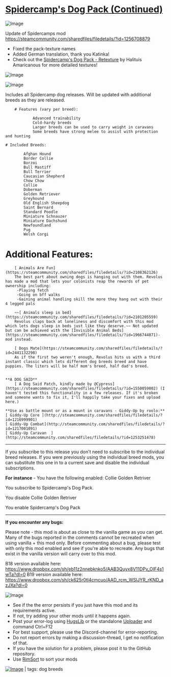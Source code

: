 # [Spidercamp's Dog Pack (Continued)](https://steamcommunity.com/sharedfiles/filedetails/?id=2453077534)

![Image](https://i.imgur.com/buuPQel.png)

Update of Spidercamps mod
https://steamcommunity.com/sharedfiles/filedetails/?id=1256708879

- Fixed the pack-texture names
- Added German translation, thank you Katinka!
- Check out the [Spidercamp's Dog Pack - Retexture](https://steamcommunity.com/sharedfiles/filedetails/?id=2923173574) by Halituis Amaricanous for more detailed textures!

![Image](https://i.imgur.com/pufA0kM.png)
	
![Image](https://i.imgur.com/Z4GOv8H.png)

Includes all Spidercamp dog releases. Will be updated with additional breeds as they are released.

        # Features (vary per breed):

                Advanced trainability
                Cold-hardy breeds
                Larger breeds can be used to carry weight in caravans
                Some breeds have strong melee to assist with protection and hunting

	# Included Breeds:

			Afghan Hound
			Border Collie
			Borzoi
			Bull Mastiff
			Bull Terrier
			Caucasian Shepherd
			Chow Chow
			Collie
			Doberman
			Golden Retriever
			Greyhound
			Old English Sheepdog
			Saint Bernard
			Standard Poodle
			Miniature Schnauzer
			Miniature Dachshund
			Newfoundland
			Pug
			Welsh Corgi

  # Additional Features:

        [ Animals Are Fun](https://steamcommunity.com/sharedfiles/filedetails/?id=2108362126)
        The best part about owning dogs is hanging out with them. Revolus has made a mod that lets your colonists reap the rewards of pet ownership including:
         -Playing fetch
         -Going on bff walks
         -Gaining animal handling skill the more they hang out with their 4 legged pals

        ~~[ Animals sleep in bed](https://steamcommunity.com/sharedfiles/filedetails/?id=2101205559)
        Revolus claps back at loneliness and discomfort with this mod which lets dogs sleep in beds just like they deserve.~~ Not updated but can be achieved with the [Invisible Animal Beds](https://steamcommunity.com/sharedfiles/filedetails/?id=1966744871)-mod instead.

        [ Dogs Mate](https://steamcommunity.com/sharedfiles/filedetails/?id=2441132298)
        As if the first two weren't enough, Revolus hits us with a third instant classic which lets different dog breeds breed and have puppies. The liters will be half mom's breed, half dad's breed. 


	**A DOG SAID**
        [ A Dog Said Patch, kindly made by @Cypress](https://steamcommunity.com/sharedfiles/filedetails/?id=1550059802) (I haven't tested this functionality in a few releases. If it's broken and someone wants to fix it, I'll happily take your fixes and upload here.)

	**Use as battle mount or as a mount in caravans - Giddy-Up by roolo:**
	[ Giddy-Up Core	](http://steamcommunity.com/sharedfiles/filedetails/?id=1216999901)
	[ Giddy-Up Combat](http://steamcommunity.com/sharedfiles/filedetails/?id=1217001091)
	[ Giddy-Up Caravan  ](http://steamcommunity.com/sharedfiles/filedetails/?id=1253251478)

----------------------------------------------------------

If you subscribe to this release you don't need to subscribe to the individual breed releases. If you were previously using the individual breed mods, you can substitute this one in to a current save and disable the individual subscriptions.

**For instance** - You have the following enabled:
Collie
Golden Retriver

You subscribe to Spidercamp's Dog Pack.

You disable 
Collie
Golden Retriver

You enable 
Spidercamp's Dog Pack

---------------------------------------------------------------------
**If you encounter any bugs:**

Please note - this mod is about as close to the vanilla game as you can get. Many of the bugs reported in the comments cannot be recreated when using vanilla + this mod only. Before commenting about a bug, please test with only this mod enabled and see if you're able to recreate. Any bugs that exist in the vanilla version will carry over to this mod. 

B18 version available here: https://www.dropbox.com/sh/eb11z2nnebknko5/AAB3Quyx8V11DPv_OlF4s1wTa?dl=0
B19 version available here: https://www.dropbox.com/sh/ck625r0tl4cmcuo/AAD_rcm_WSlJYR_rKND_azJXa?dl=0

![Image](https://i.imgur.com/PwoNOj4.png)



-  See if the the error persists if you just have this mod and its requirements active.
-  If not, try adding your other mods until it happens again.
-  Post your error-log using [HugsLib](https://steamcommunity.com/workshop/filedetails/?id=818773962) or the standalone [Uploader](https://steamcommunity.com/sharedfiles/filedetails/?id=2873415404) and command Ctrl+F12
-  For best support, please use the Discord-channel for error-reporting.
-  Do not report errors by making a discussion-thread, I get no notification of that.
-  If you have the solution for a problem, please post it to the GitHub repository.
-  Use [RimSort](https://github.com/RimSort/RimSort/releases/latest) to sort your mods

 

[![Image](https://img.shields.io/github/v/release/emipa606/SpidercampsDogPack?label=latest%20version&style=plastic&color=9f1111&labelColor=black)](https://steamcommunity.com/sharedfiles/filedetails/changelog/2453077534) | tags: dog breeds
